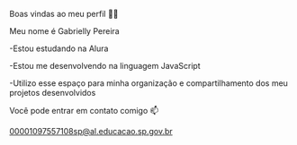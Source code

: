 Boas vindas ao meu perfil 💙💙

Meu nome é Gabrielly Pereira

-Estou estudando na Alura

-Estou me desenvolvendo na linguagem JavaScript

-Utilizo esse espaço para minha organização e compartilhamento dos meu projetos desenvolvidos

Você pode entrar em contato comigo 📫

00001097557108sp@al.educacao.sp.gov.br
